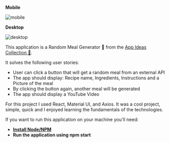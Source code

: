 **Mobile** 

![mobile](https://i.imgur.com/gQIWLB8.png)

**Desktop** 

![desktop](https://i.imgur.com/CfYIScR.png)

This application is a Random Meal Generator :pizza: from the [App Ideas Collection :ledger:](https://github.com/florinpop17/app-ideas/blob/master/Projects/1-Beginner/Random-Meal-Generator.md).

It solves the following user stories:

* User can click a button that will get a random meal from an external API
* The app should display: Recipe name, Ingredients, Instructions and a Picture of the meal
* By clicking the button again, another meal will be generated
* The app should display a YouTube Video

For this project I used React, Material UI, and Axios. It was a cool project, simple, quick and I enjoyed learning the fundamentals of the technologies.

If you want to run this application on your machine you'll need:

* **[Install Node/NPM](https://nodejs.org/en/)**
* **Run the application using npm start**
